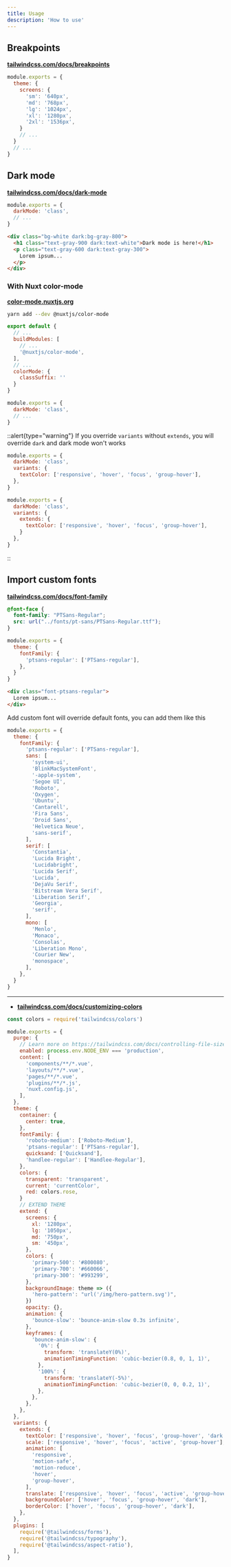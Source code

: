 ```yaml
---
title: Usage
description: 'How to use'
---
```

## Breakpoints

[**tailwindcss.com/docs/breakpoints**](https://tailwindcss.com/docs/breakpoints)

```js title="tailwind.config.js"
module.exports = {
  theme: {
    screens: {
      'sm': '640px',
      'md': '768px',
      'lg': '1024px',
      'xl': '1280px',
      '2xl': '1536px',
    }
    // ...
  }
  // ...
}
```

## Dark mode

[**tailwindcss.com/docs/dark-mode**](https://tailwindcss.com/docs/dark-mode)

```js title="tailwind.config.js"
module.exports = {
  darkMode: 'class',
  // ...
}
```

```html title="index.html"
<div class="bg-white dark:bg-gray-800">
  <h1 class="text-gray-900 dark:text-white">Dark mode is here!</h1>
  <p class="text-gray-600 dark:text-gray-300">
    Lorem ipsum...
  </p>
</div>
```

### With Nuxt color-mode

[**color-mode.nuxtjs.org**](https://color-mode.nuxtjs.org)

```bash
yarn add --dev @nuxtjs/color-mode
```

```js title="nuxt.config.js"
export default {
  // ...
  buildModules: [
    // ...
    '@nuxtjs/color-mode',
  ],
  // ...
  colorMode: {
    classSuffix: ''
  }
}
```

```js title="tailwind.config.js"
module.exports = {
  darkMode: 'class',
  // ...
}
```

::alert{type="warning"}
If you override `variants` without `extends`, you will override `dark` and dark mode won't works

```js title="tailwind.config.js"
module.exports = {
  darkMode: 'class',
  variants: {
    textColor: ['responsive', 'hover', 'focus', 'group-hover'],
  },
}
```

```js title="tailwind.config.js"
module.exports = {
  darkMode: 'class',
  variants: {
    extends: {
      textColor: ['responsive', 'hover', 'focus', 'group-hover'],
    }
  },
}
```
::

## Import custom fonts

[**tailwindcss.com/docs/font-family**](https://tailwindcss.com/docs/font-family)

```css title="app.css"
@font-face {
  font-family: "PTSans-Regular";
  src: url("../fonts/pt-sans/PTSans-Regular.ttf");
}
```

```js title="tailwind.config.js"
module.exports = {
  theme: {
    fontFamily: {
      'ptsans-regular': ['PTSans-regular'],
    },
  }
}
```

```html title="index.html"
<div class="font-ptsans-regular">
  Lorem ipsum...
</div>
```

Add custom font will override default fonts, you can add them like this

```js title="tailwind.config.js"
module.exports = {
  theme: {
    fontFamily: {
      'ptsans-regular': ['PTSans-regular'],
      sans: [
        'system-ui',
        'BlinkMacSystemFont',
        '-apple-system',
        'Segoe UI',
        'Roboto',
        'Oxygen',
        'Ubuntu',
        'Cantarell',
        'Fira Sans',
        'Droid Sans',
        'Helvetica Neue',
        'sans-serif',
      ],
      serif: [
        'Constantia',
        'Lucida Bright',
        'Lucidabright',
        'Lucida Serif',
        'Lucida',
        'DejaVu Serif',
        'Bitstream Vera Serif',
        'Liberation Serif',
        'Georgia',
        'serif',
      ],
      mono: [
        'Menlo',
        'Monaco',
        'Consolas',
        'Liberation Mono',
        'Courier New',
        'monospace',
      ],
    },
  }
}
```

---

- [**tailwindcss.com/docs/customizing-colors**](https://tailwindcss.com/docs/customizing-colors)

```js title="tailwind.config.js"
const colors = require('tailwindcss/colors')

module.exports = {
  purge: {
    // Learn more on https://tailwindcss.com/docs/controlling-file-size/#removing-unused-css
    enabled: process.env.NODE_ENV === 'production',
    content: [
      'components/**/*.vue',
      'layouts/**/*.vue',
      'pages/**/*.vue',
      'plugins/**/*.js',
      'nuxt.config.js',
    ],
  },
  theme: {
    container: {
      center: true,
    },
    fontFamily: {
      'roboto-medium': ['Roboto-Medium'],
      'ptsans-regular': ['PTSans-regular'],
      quicksand: ['Quicksand'],
      'handlee-regular': ['Handlee-Regular'],
    },
    colors: {
      transparent: 'transparent',
      current: 'currentColor',
      red: colors.rose,
    }
    // EXTEND THEME
    extend: {
      screens: {
        xl: '1280px',
        lg: '1050px',
        md: '750px',
        sm: '450px',
      },
      colors: {
        'primary-500': '#800080',
        'primary-700': '#660066',
        'primary-300': '#993299',
      },
      backgroundImage: theme => ({
        'hero-pattern': "url('/img/hero-pattern.svg')",
      })
      opacity: {},
      animation: {
        'bounce-slow': 'bounce-anim-slow 0.3s infinite',
      },
      keyframes: {
        'bounce-anim-slow': {
          '0%': {
            transform: 'translateY(0%)',
            animationTimingFunction: 'cubic-bezier(0.8, 0, 1, 1)',
          },
          '100%': {
            transform: 'translateY(-5%)',
            animationTimingFunction: 'cubic-bezier(0, 0, 0.2, 1)',
          },
        },
      },
    },
  },
  variants: {
    extends: {
      textColor: ['responsive', 'hover', 'focus', 'group-hover', 'dark'],
      scale: ['responsive', 'hover', 'focus', 'active', 'group-hover'],
      animation: [
        'responsive',
        'motion-safe',
        'motion-reduce',
        'hover',
        'group-hover',
      ],
      translate: ['responsive', 'hover', 'focus', 'active', 'group-hover'],
      backgroundColor: ['hover', 'focus', 'group-hover', 'dark'],
      borderColor: ['hover', 'focus', 'group-hover', 'dark'],
    },
  },
  plugins: [
    require('@tailwindcss/forms'),
    require('@tailwindcss/typography'),
    require('@tailwindcss/aspect-ratio'),
  ],
}
```
